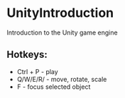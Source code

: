 # UnityIntroduction
Introduction to the Unity game engine

## Hotkeys:
- Ctrl + P 	- play
- Q/W/E/R/	- move, rotate, scale
- F 		- focus selected object